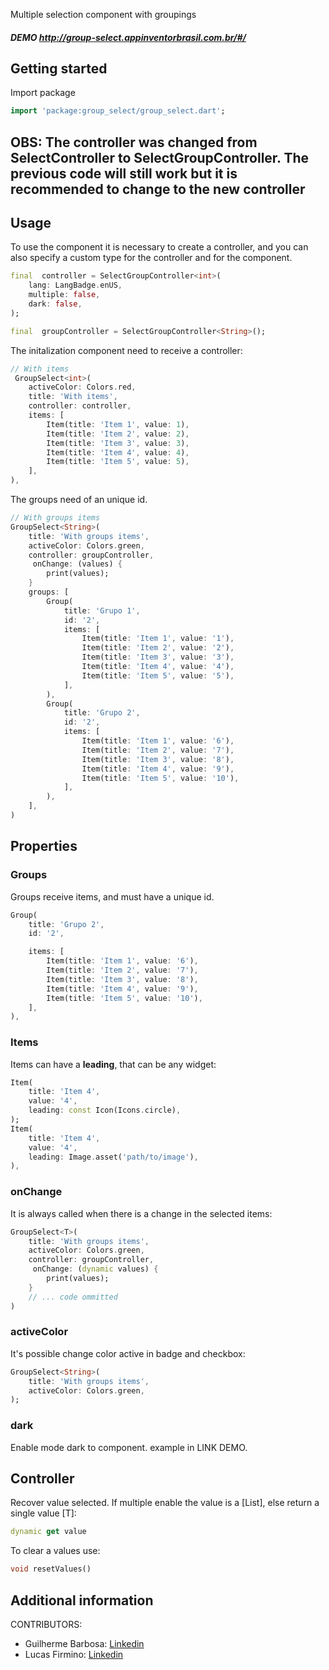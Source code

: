 Multiple selection component with groupings
##### DEMO http://group-select.appinventorbrasil.com.br/#/

## Getting started

Import package

```dart
import 'package:group_select/group_select.dart';
```

## OBS: The controller was changed from SelectController to SelectGroupController. The previous code will still work but it is recommended to change to the new controller

## Usage

To use the component it is necessary to create a controller, and you can also specify a custom type for the controller and for the component.

```dart
final  controller = SelectGroupController<int>(
    lang: LangBadge.enUS,
    multiple: false,
    dark: false,
);

final  groupController = SelectGroupController<String>();
```

The initalization component need to receive a controller:

```dart
// With items
 GroupSelect<int>(
    activeColor: Colors.red,
    title: 'With items',
    controller: controller,
    items: [
        Item(title: 'Item 1', value: 1),
        Item(title: 'Item 2', value: 2),
        Item(title: 'Item 3', value: 3),
        Item(title: 'Item 4', value: 4),
        Item(title: 'Item 5', value: 5),
    ],
),
```

The groups need of an unique id.

```dart
// With groups items
GroupSelect<String>(
    title: 'With groups items',
    activeColor: Colors.green,
    controller: groupController,
     onChange: (values) {
        print(values);
    }
    groups: [
        Group(
            title: 'Grupo 1',
            id: '2',
            items: [
                Item(title: 'Item 1', value: '1'),
                Item(title: 'Item 2', value: '2'),
                Item(title: 'Item 3', value: '3'),
                Item(title: 'Item 4', value: '4'),
                Item(title: 'Item 5', value: '5'),
            ],
        ),
        Group(
            title: 'Grupo 2',
            id: '2',
            items: [
                Item(title: 'Item 1', value: '6'),
                Item(title: 'Item 2', value: '7'),
                Item(title: 'Item 3', value: '8'),
                Item(title: 'Item 4', value: '9'),
                Item(title: 'Item 5', value: '10'),
            ],
        ),
    ],
)
```

## Properties

### Groups

Groups receive items, and must have a unique id.

```dart
Group(
    title: 'Grupo 2',
    id: '2',

    items: [
        Item(title: 'Item 1', value: '6'),
        Item(title: 'Item 2', value: '7'),
        Item(title: 'Item 3', value: '8'),
        Item(title: 'Item 4', value: '9'),
        Item(title: 'Item 5', value: '10'),
    ],
),
```

### Items

Items can have a **leading**, that can be any widget:

```dart
Item(
    title: 'Item 4',
    value: '4',
    leading: const Icon(Icons.circle),
);
Item(
    title: 'Item 4',
    value: '4',
    leading: Image.asset('path/to/image'),
),
```

### onChange

It is always called when there is a change in the selected items:

```dart
GroupSelect<T>(
    title: 'With groups items',
    activeColor: Colors.green,
    controller: groupController,
     onChange: (dynamic values) {
        print(values);
    }
    // ... code ommitted
)
```

### activeColor

It's possible change color active in badge and checkbox:

```dart
GroupSelect<String>(
    title: 'With groups items',
    activeColor: Colors.green,
);
```

### dark

Enable mode dark to component. example in LINK DEMO.

## Controller

Recover value selected. If multiple enable the value is a [List<T>], else return a single value [T]:

```dart
dynamic get value
```

To clear a values use:

```dart
void resetValues()
```

## Additional information

CONTRIBUTORS:

- Guilherme Barbosa: [Linkedin](https://www.linkedin.com/in/barbosagui/)
- Lucas Firmino: [Linkedin](https://www.linkedin.com/in/lucasfirminobarros/)
